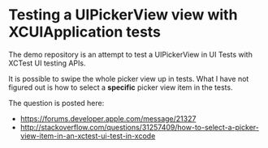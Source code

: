 # Testing a UIPickerView view with XCUIApplication tests

The demo repository is an attempt to test a UIPickerView in UI Tests with XCTest UI testing APIs.


It is possible to swipe the whole picker view up in tests. What I have not figured out is how to select a **specific** picker view item in the tests.

The question is posted here:

* https://forums.developer.apple.com/message/21327
* http://stackoverflow.com/questions/31257409/how-to-select-a-picker-view-item-in-an-xctest-ui-test-in-xcode

